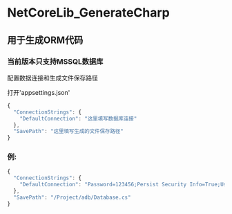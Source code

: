 # NetCoreLib_GenerateCharp
## 用于生成ORM代码

### 当前版本只支持MSSQL数据库


配置数据连接和生成文件保存路径<br />

打开'appsettings.json' <br />
```javascript
{
  "ConnectionStrings": {
    "DefaultConnection": "这里填写数据库连接"
  },
  "SavePath": "这里填写生成的文件保存路径"
}
```
### 例:
```javascript
{
  "ConnectionStrings": {
    "DefaultConnection": "Password=123456;Persist Security Info=True;User ID=sa;Initial Catalog=chatGPT;Data Source=.;TrustServerCertificate=true"
  },
  "SavePath": "/Project/adb/Database.cs"
}
```